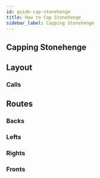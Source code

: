 ```yaml
---
id: guide-cap-stonehenge
title: How to Cap Stonehenge
sidebar_label: Capping Stonehenge
---
```

## Capping Stonehenge
## Layout
### Calls
## Routes
### Backs
### Lefts
### Rights
### Fronts